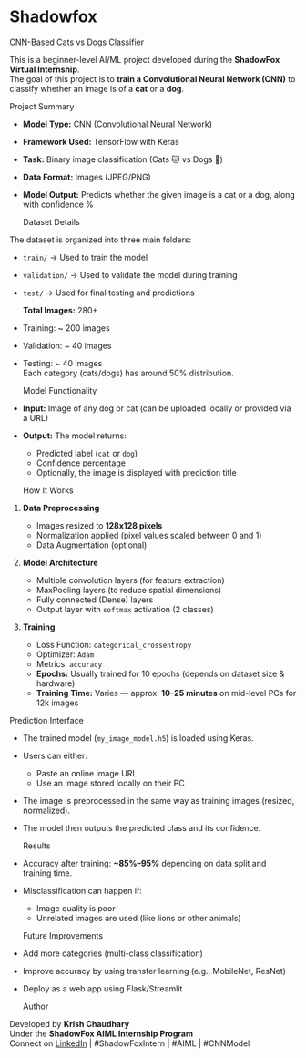 # Shadowfox
CNN-Based Cats vs Dogs Classifier

This is a beginner-level AI/ML project developed during the **ShadowFox Virtual Internship**.  
The goal of this project is to **train a Convolutional Neural Network (CNN)** to classify whether an image is of a **cat** or a **dog**.

 

  Project Summary

- **Model Type:** CNN (Convolutional Neural Network)
- **Framework Used:** TensorFlow with Keras
- **Task:** Binary image classification (Cats 🐱 vs Dogs 🐶)
- **Data Format:** Images (JPEG/PNG)
- **Model Output:** Predicts whether the given image is a cat or a dog, along with confidence %

 
  Dataset Details

The dataset is organized into three main folders:

- `train/` → Used to train the model  
- `validation/` → Used to validate the model during training  
- `test/` → Used for final testing and predictions  

  **Total Images:** 280+  
- Training: ~ 200 images  
- Validation: ~ 40 images  
- Testing: ~ 40 images  
Each category (cats/dogs) has around 50% distribution.

 

  Model Functionality

- **Input:** Image of any dog or cat (can be uploaded locally or provided via a URL)
- **Output:** The model returns:
  - Predicted label (`cat` or `dog`)
  - Confidence percentage
  - Optionally, the image is displayed with prediction title

 

  How It Works

1. **Data Preprocessing**
   - Images resized to **128x128 pixels**
   - Normalization applied (pixel values scaled between 0 and 1)
   - Data Augmentation (optional)

2. **Model Architecture**
   - Multiple convolution layers (for feature extraction)
   - MaxPooling layers (to reduce spatial dimensions)
   - Fully connected (Dense) layers
   - Output layer with `softmax` activation (2 classes)

3. **Training**
   - Loss Function: `categorical_crossentropy`
   - Optimizer: `Adam`
   - Metrics: `accuracy`
   - **Epochs:** Usually trained for 10 epochs (depends on dataset size & hardware)
   - **Training Time:** Varies — approx. **10–25 minutes** on mid-level PCs for 12k images

 

Prediction Interface

- The trained model (`my_image_model.h5`) is loaded using Keras.
- Users can either:
  - Paste an online image URL
  - Use an image stored locally on their PC
- The image is preprocessed in the same way as training images (resized, normalized).
- The model then outputs the predicted class and its confidence.

 

  Results

- Accuracy after training: **~85%–95%** depending on data split and training time.
- Misclassification can happen if:
  - Image quality is poor
  - Unrelated images are used (like lions or other animals)
 

  Future Improvements

- Add more categories (multi-class classification)
- Improve accuracy by using transfer learning (e.g., MobileNet, ResNet)
- Deploy as a web app using Flask/Streamlit

 

  Author

Developed by **Krish Chaudhary**  
Under the **ShadowFox AIML Internship Program**  
Connect on [LinkedIn](www.linkedin.com/in/krish-choudhary-55b9a030b) | #ShadowFoxIntern | #AIML | #CNNModel

